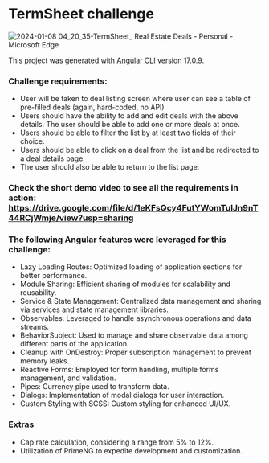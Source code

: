 # TermSheet challenge

![2024-01-08 04_20_35-TermSheet_ Real Estate Deals - Personal - Microsoft​ Edge](https://github.com/romerobrjp/termsheet-challenge/assets/638656/544a6d3d-794d-4f73-a5a9-368fd807558c)

This project was generated with [Angular CLI](https://github.com/angular/angular-cli) version 17.0.9.

### Challenge requirements:
- User will be taken to deal listing screen where user can see a table of pre-filled deals (again, hard-coded, no API)                                              
- Users should have the ability to add and edit deals with the above details. The user should be able to add one or more deals at once.
- Users should be able to filter the list by at least two fields of their choice.
- Users should be able to click on a deal from the list and be redirected to a deal details page.
- The user should also be able to return to the list page.    

### Check the short demo video to see all the requirements in action: https://drive.google.com/file/d/1eKFsQcy4FutYWomTulJn9nT44RCjWmje/view?usp=sharing

### The following Angular features were leveraged for this challenge:
- Lazy Loading Routes: Optimized loading of application sections for better performance.
- Module Sharing: Efficient sharing of modules for scalability and reusability.
- Service & State Management: Centralized data management and sharing via services and state management libraries.
- Observables: Leveraged to handle asynchronous operations and data streams.
- BehaviorSubject: Used to manage and share observable data among different parts of the application.
- Cleanup with OnDestroy: Proper subscription management to prevent memory leaks.
- Reactive Forms: Employed for form handling, multiple forms management, and validation.
- Pipes: Currency pipe used to transform data.
- Dialogs: Implementation of modal dialogs for user interaction.
- Custom Styling with SCSS: Custom styling for enhanced UI/UX.

### Extras
- Cap rate calculation, considering a range from 5% to 12%.
- Utilization of PrimeNG to expedite development and customization.
